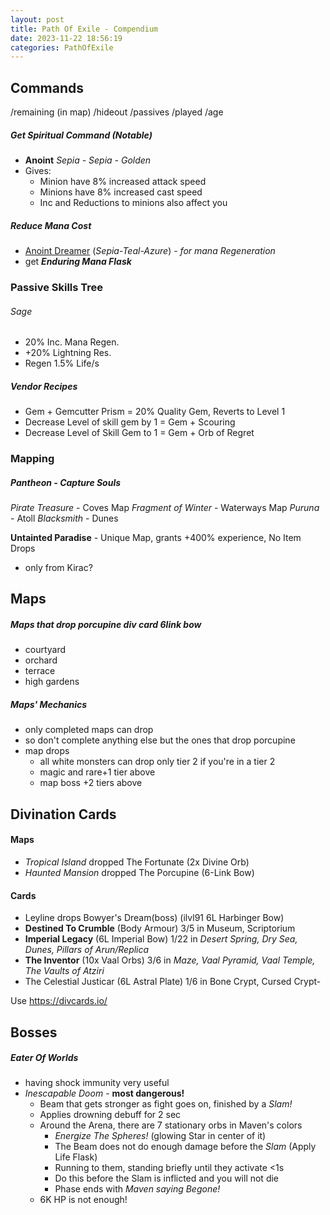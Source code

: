 ```yaml
---
layout: post
title: Path Of Exile - Compendium
date: 2023-11-22 18:56:19
categories: PathOfExile
---
```

## Commands
/remaining (in map)
/hideout
/passives
/played
/age

##### Get Spiritual Command (Notable)
- **Anoint** *Sepia - Sepia - Golden*
- Gives:
	- Minion have 8% increased attack speed
	- Minions have 8% increased cast speed
	- Inc and Reductions to minions also affect you

##### Reduce Mana Cost
- [Anoint Dreamer](https://poedb.tw/us/Dreamer) (*Sepia-Teal-Azure*) - *for mana Regeneration*
- get ***Enduring Mana Flask***

### Passive Skills Tree
###### Sage
- 20% Inc. Mana Regen.
- +20% Lightning Res.
- Regen 1.5% Life/s

##### Vendor Recipes
- Gem + Gemcutter Prism = 20% Quality Gem, Reverts to Level 1
- Decrease Level of skill gem by 1 = Gem + Scouring
- Decrease Level of Skill Gem to 1 = Gem + Orb of Regret


### Mapping
##### Pantheon - Capture Souls
*Pirate Treasure* - Coves Map
*Fragment of Winter* - Waterways Map
*Puruna* - Atoll
*Blacksmith* - Dunes

**Untainted Paradise** - Unique Map, grants +400% experience, No Item Drops
- only from Kirac?

## Maps
##### Maps that drop porcupine div card 6link bow
- courtyard
- orchard
- terrace
- high gardens

##### Maps' Mechanics
- only completed maps can drop
- so don't complete anything else but the ones that drop porcupine 
- map drops
	- all white monsters can drop only tier 2 if you're in a tier 2
	- magic and rare+1 tier above
	- map boss +2 tiers above 

## Divination Cards
#### Maps
- *Tropical Island* dropped The Fortunate (2x Divine Orb)
- *Haunted Mansion* dropped The Porcupine (6-Link Bow)

#### Cards
- Leyline drops Bowyer's Dream(boss) (ilvl91 6L Harbinger Bow)
- **Destined To Crumble** (Body Armour) 3/5 in Museum, Scriptorium
- **Imperial Legacy** (6L Imperial Bow) 1/22 in *Desert Spring, Dry Sea, Dunes, Pillars of Arun/Replica*
- **The Inventor** (10x Vaal Orbs) 3/6 in *Maze, Vaal Pyramid, Vaal Temple, The Vaults of Atziri*
- The Celestial Justicar (6L Astral Plate) 1/6 in Bone Crypt, Cursed Crypt- 

Use https://divcards.io/

## Bosses
##### Eater Of Worlds
- having shock immunity very useful
- *Inescapable Doom* - **most dangerous!**
	- Beam that gets stronger as fight goes on, finished by a *Slam!*
	- Applies drowning debuff for 2 sec
	- Around the Arena, there are 7 stationary orbs in Maven's colors
		- *Energize The Spheres!* (glowing Star in center of it)
		- The Beam does not do enough damage before the *Slam* (Apply Life Flask)
		- Running to them, standing briefly until they activate <1s
		- Do this before the Slam is inflicted and you will not die
		- Phase ends with *Maven saying Begone!*
	- 6K HP is not enough!